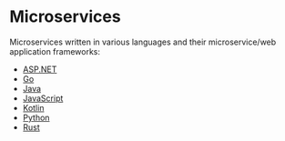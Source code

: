 # Microservices
 
Microservices written in various languages and their microservice/web application frameworks:

- <a href="https://github.com/sauravdwivedi/Microservices/tree/main/ASP.NET">ASP.NET</a><br>
- <a href="https://github.com/sauravdwivedi/Microservices/tree/main/Go">Go</a><br>
- <a href="https://github.com/sauravdwivedi/Microservices/tree/main/Java">Java</a><br>
- <a href="https://github.com/sauravdwivedi/Microservices/tree/main/JavaScript">JavaScript</a><br>
- <a href="https://github.com/sauravdwivedi/Microservices/tree/main/Kotlin">Kotlin</a><br>
- <a href="https://github.com/sauravdwivedi/Microservices/tree/main/Python">Python</a><br>
- <a href="https://github.com/sauravdwivedi/Microservices/tree/main/Rust">Rust</a><br>

